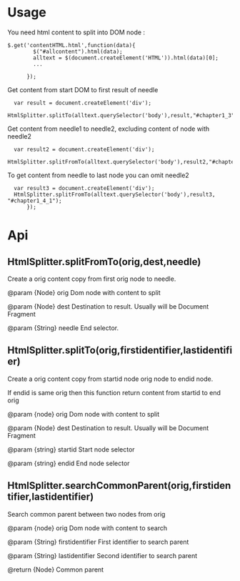# Usage 
You need html content to split into DOM node :
```
$.get('contentHTML.html',function(data){
        $("#allcontent").html(data);
        alltext = $(document.createElement('HTML')).html(data)[0];
        ...

      });
```

Get content from start DOM to first result of needle
```
  var result = document.createElement('div');
  HtmlSplitter.splitTo(alltext.querySelector('body'),result,"#chapter1_3");

```

Get content from needle1 to needle2, excluding content of node with needle2
```
  var result2 = document.createElement('div');
  HtmlSplitter.splitFromTo(alltext.querySelector('body'),result2,"#chapter1_3","#chapter1_3_2");
```

To get content from needle to last node you can omit needle2
```
  var result3 = document.createElement('div');
  HtmlSplitter.splitFromTo(alltext.querySelector('body'),result3,             "#chapter1_4_1");
      });
```

# Api

## HtmlSplitter.splitFromTo(orig,dest,needle)
  Create a orig content copy from first orig node to needle.
  
  @param  {Node} orig   Dom node with content to split
  
  @param  {Node} dest   Destination to result. Usually will be Document Fragment 
  
  @param  {String} needle End selector.
	 
## HtmlSplitter.splitTo(orig,firstidentifier,lastidentifier)

  Create a orig content copy from startid node orig node to endid node.
  
  If endid is same orig then this function return content from startid to end orig
  
  @param  {node} orig    Dom node with content to split
  
  @param  {Node} dest    Destination to result. Usually will be Document Fragment 
  
  @param  {string} startid Start node selector
  
  @param  {string} endid   End node selector

## HtmlSplitter.searchCommonParent(orig,firstidentifier,lastidentifier)
	
  Search common parent between two nodes from orig
  
  @param  {node} orig   Dom node with content to search
  
  @param  {String} firstidentifier First identifier to search parent
  
  @param  {String} lastidentifier  Second identifier to search parent
  
  @return {Node}                         Common parent
